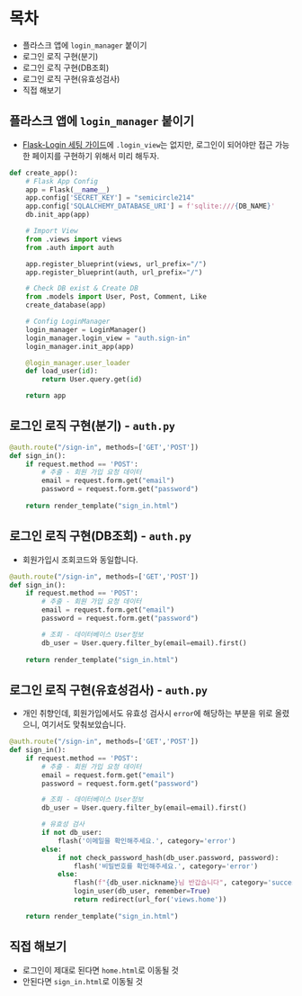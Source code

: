 # 목차
- 플라스크 앱에 `login_manager` 붙이기
- 로그인 로직 구현(분기) 
- 로그인 로직 구현(DB조회) 
- 로그인 로직 구현(유효성검사)
- 직접 해보기 

## 플라스크 앱에 `login_manager` 붙이기
- [Flask-Login 세팅 가이드](https://flask-login.readthedocs.io/en/latest/#configuring-your-application)에 `.login_view`는 없지만, 로그인이 되어야만 접근 가능한 페이지를 구현하기 위해서 미리 해두자.

```python
def create_app():
    # Flask App Config
    app = Flask(__name__)
    app.config['SECRET_KEY'] = "semicircle214"
    app.config['SQLALCHEMY_DATABASE_URI'] = f'sqlite:///{DB_NAME}'
    db.init_app(app)

    # Import View
    from .views import views
    from .auth import auth

    app.register_blueprint(views, url_prefix="/")
    app.register_blueprint(auth, url_prefix="/")

    # Check DB exist & Create DB
    from .models import User, Post, Comment, Like
    create_database(app)

    # Config LoginManager
    login_manager = LoginManager()
    login_manager.login_view = "auth.sign-in"
    login_manager.init_app(app)

    @login_manager.user_loader
    def load_user(id):
        return User.query.get(id)

    return app
```

## 로그인 로직 구현(분기) - `auth.py`
```python
@auth.route("/sign-in", methods=['GET','POST'])
def sign_in():
    if request.method == 'POST':
        # 추출 - 회원 가입 요청 데이터
        email = request.form.get("email")
        password = request.form.get("password")
    
    return render_template("sign_in.html")
```

## 로그인 로직 구현(DB조회) - `auth.py`
- 회원가입시 조회코드와 동일합니다.
```python
@auth.route("/sign-in", methods=['GET','POST'])
def sign_in():
    if request.method == 'POST':
        # 추출 - 회원 가입 요청 데이터
        email = request.form.get("email")
        password = request.form.get("password")

        # 조회 - 데이터베이스 User정보
        db_user = User.query.filter_by(email=email).first()
            
    return render_template("sign_in.html")
```

## 로그인 로직 구현(유효성검사) - `auth.py`
- 개인 취향인데, 회원가입에서도 유효성 검사시 `error`에 해당하는 부분을 위로 올렸으니, 여기서도 맞춰보았습니다.

```python
@auth.route("/sign-in", methods=['GET','POST'])
def sign_in():
    if request.method == 'POST':
        # 추출 - 회원 가입 요청 데이터
        email = request.form.get("email")
        password = request.form.get("password")

        # 조회 - 데이터베이스 User정보
        db_user = User.query.filter_by(email=email).first()

        # 유효성 검사
        if not db_user:
            flash('이메일을 확인해주세요.', category='error')
        else:
            if not check_password_hash(db_user.password, password):
                flash('비밀번호를 확인해주세요.', category='error')
            else:
                flash(f"{db_user.nickname}님 반갑습니다", category='success')
                login_user(db_user, remember=True)
                return redirect(url_for('views.home'))
            
    return render_template("sign_in.html")
```

## 직접 해보기
- 로그인이 제대로 된다면 `home.html`로 이동될 것
- 안된다면 `sign_in.html`로 이동될 것